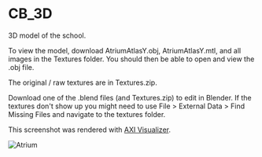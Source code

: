 # CB_3D
3D model of the school.

To view the model, download AtriumAtlasY.obj, AtriumAtlasY.mtl, and all images in the Textures folder. You should then be able to open and view the .obj file.

The original / raw textures are in Textures.zip.

Download one of the .blend files (and Textures.zip) to edit in Blender. If the textures don't show up you might need to use File > External Data > Find Missing Files and navigate to the textures folder.

This screenshot was rendered with [AXI Visualizer](http://axi.x10.mx/Visualizer/).

![Atrium](https://agentxindustries.neocities.org/Atrium/Screenshot%202020%20Apr%2008%2017-42-56.png)
